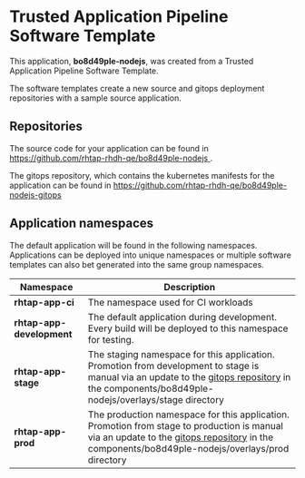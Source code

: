 # Trusted Application Pipeline Software Template

This application, **bo8d49ple-nodejs**, was created from a Trusted Application Pipeline Software Template.

The software templates create a new source and gitops deployment repositories with a sample source application. 

## Repositories

The source code for your application can be found in [https://github.com/rhtap-rhdh-qe/bo8d49ple-nodejs ](https://github.com/rhtap-rhdh-qe/bo8d49ple-nodejs ).
 
The gitops repository, which contains the kubernetes manifests for the application can be found in 
[https://github.com/rhtap-rhdh-qe/bo8d49ple-nodejs-gitops ](https://github.com/rhtap-rhdh-qe/bo8d49ple-nodejs-gitops ) 

## Application namespaces 

The default application will be found in the following namespaces. Applications can be deployed into unique namespaces or multiple software templates can also bet generated into the same group namespaces.  

|  Namespace   |  Description   |  
| -------- | -------- |
| **rhtap-app-ci** | The namespace used for CI workloads |
| **rhtap-app-development** | The default application during development. Every build will be deployed to this namespace for testing. |
| **rhtap-app-stage** | The staging namespace for this application. Promotion from development to stage is manual via an update to the [gitops repository](https://github.com/rhtap-rhdh-qe/bo8d49ple-nodejs-gitops ) in the components/bo8d49ple-nodejs/overlays/stage directory |
| **rhtap-app-prod** | The production namespace for this application. Promotion from stage to production is manual via an update to the [gitops repository](https://github.com/rhtap-rhdh-qe/bo8d49ple-nodejs-gitops ) in the components/bo8d49ple-nodejs/overlays/prod directory |